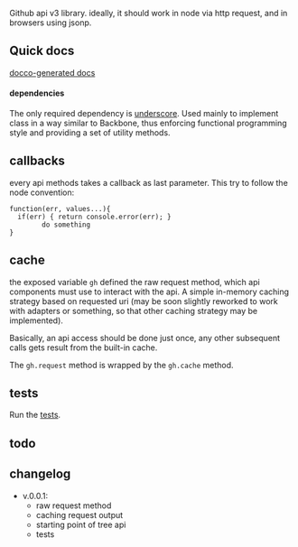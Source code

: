

Github api v3 library. ideally, it should work in node via http request, and in browsers using jsonp.

## Quick docs

[docco-generated docs](http://mklabs.github.com/ghv3/docs/gh.html)

#### dependencies

The only required dependency is [underscore](http://documentcloud.github.com/underscore/). Used mainly to implement class in a way similar to Backbone, thus enforcing functional programming style and providing a set of utility methods.

    
## callbacks

every api methods takes a callback as last parameter. This try to follow the node convention:

    function(err, values...){
      if(err) { return console.error(err); }
            do something
    }
    
## cache

the exposed variable `gh` defined the raw request method, which api components must use to interact with the api. A simple in-memory caching strategy based on requested uri (may be soon slightly reworked to work with adapters or something, so that other caching strategy may be implemented).

Basically, an api access should be done just once, any other subsequent calls gets result from the built-in cache.

The `gh.request` method is wrapped by the `gh.cache` method.

## tests

Run the [tests](http://mklabs.github.com/ghv3/tests/gh.html).

## todo

## changelog

* v.0.0.1:
  * raw request method
  * caching request output
  * starting point of tree api
  * tests